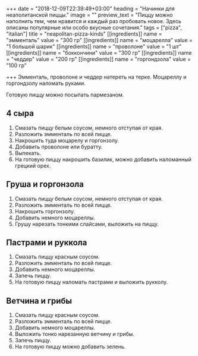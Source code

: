 +++
date = "2018-12-09T22:39:49+03:00"
heading = "Начинки для неаполитанской пиццы."
image = ""
preview_text = "Пиццу можно наполнить тем, чем нравится и каждый раз пробовать новое. Здесь описаны популярные или особо вкусные сочетания."
tags = ["pizza", "italian"]
title = "neapolitan-pizza-kinds"
[[ingredients]]
name = "эмменталь"
value = "300 гр"
[[ingredients]]
name = "моцарелла"
value = "1 большой шарик"
[[ingredients]]
name = "проволоне"
value = "1 шт"
[[ingredients]]
name = "боккончини"
value = "300 гр"
[[ingredients]]
name = "чеддер"
value = "200 гр"
[[ingredients]]
name = "горгондзола"
value = "100 гр"

+++
Эмменталь, проволоне и чеддер натереть на терке. Моцареллу и горгондзолу наломать руками.

Готовую пиццу можно посыпать пармезаном.

## 4 сыра

1. Смазать пиццу белым соусом, немного отступая от края.
2. Разложить эмменталь по всей пицце.
3. Накрошить туда моцарелу и горгонзолу.
4. Добавить проволоне или буратту.
5. Выпекать.
6. На готовую пиццу накрошить базилик, можно добавить наломанный грецкий орех.

## Груша и горгонзола

1. Смазать пиццу белым соусом, немного отступая от края.
2. Разложить эмменталь по всей пицце.
3. Накрошить горгонзолу.
4. Добавить немного моцареллы.
5. Грушу нарезать тонкими слайсами, выложить на пиццу.

## Пастрами и руккола

1. Смазать пиццу красным соусом.
2. Разложить эмменталь по всей пицце.
3. Добавить немного моцареллы.
4. Запечь пиццу.
5. На готовую пиццу наломать пастрами и выложить рукколу.

## Ветчина и грибы

1. Смазать пиццу красным соусом.
2. Разложить эмменталь по всей пицце.
3. Добавить немного моцареллы.
4. Выложить тонко нарезанную ветчину и грибы.
5. Запечь пиццу.
6. На готовую пиццу можно добавить зелень.
